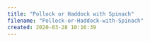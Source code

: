 ```yaml
---
title: "Pollock or Haddock with Spinach"
filename: "Pollock-or-Haddock-with-Spinach"
created: 2020-03-28 10:16:39
---
```

